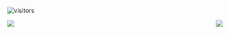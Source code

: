 ![visitors](https://visitor-badge.laobi.icu/badge?page_id=thalesbm)

<img align="right" src="https://github-readme-stats.vercel.app/api?username=thalesbm&show_icons=true&hide_border=true">

<img align="left" src="https://github-readme-stats.vercel.app/api/top-langs/?username=thalesbm&langs_count=10" />
